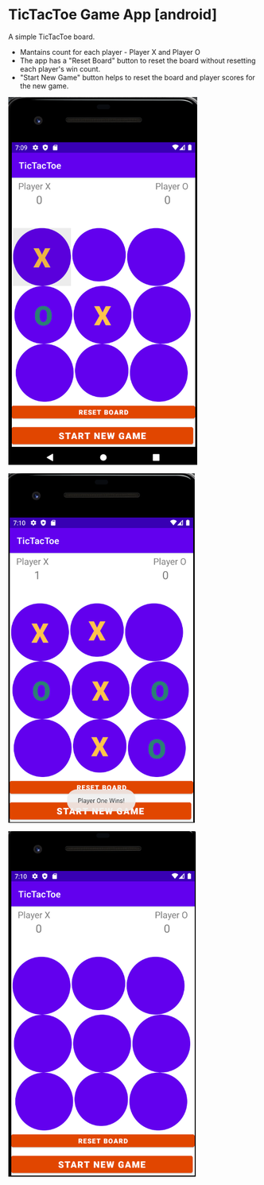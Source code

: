 # TicTacToe Game App [android]

A simple TicTacToe board.
- Mantains count for each player - Player X and Player O
- The app has a "Reset Board" button to reset the board without resetting each player's win count.
- "Start New Game" button helps to reset the board and player scores for the new game.

![alt Text](https://github.com/humblefooltryintobecool/android/blob/mainline/App_PIC_1.png)

![alt Text](https://github.com/humblefooltryintobecool/android/blob/mainline/App_PIC_Win.png)

![alt Text](https://github.com/humblefooltryintobecool/android/blob/mainline/App_Pic_New_Game.png)
